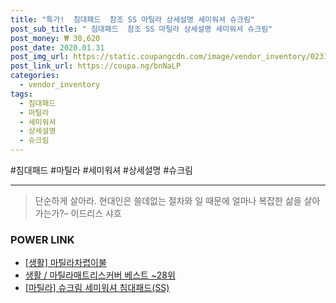 ```yaml
--- 
title: "특가!  침대패드  참조 SS 마틸라 상세설명 세미워셔 슈크림" 
post_sub_title: " 침대패드  참조 SS 마틸라 상세설명 세미워셔 슈크림" 
post_money: ₩ 30,620 
post_date: 2020.01.31 
post_img_url: https://static.coupangcdn.com/image/vendor_inventory/0231/fa52f96073ded380fdfef1946aec9d7c7b2f0ed9b69e15098b6aa500ea10.jpg 
post_link_url: https://coupa.ng/bnNaLP 
categories: 
  - vendor_inventory 
tags: 
  - 침대패드 
  - 마틸라 
  - 세미워셔 
  - 상세설명 
  - 슈크림 
--- 
```

  #침대패드 #마틸라 #세미워셔 #상세설명 #슈크림 
<hr> 

> 단순하게 살아라. 현대인은 쓸데없는 절차와 일 때문에 얼마나 복잡한 삶을 살아가는가?– 이드리스 샤흐 


### POWER LINK

* <a href="https://blog.naver.com/sakai111/221782728933" target="_blank"> [생활] 마틸라차렵이불 </a>
* <a href="https://blog.naver.com/santokki14/221790905357" target="_blank">생활 / 마틸라매트리스커버 베스트 ~28위</a>
* <a href="https://blog.naver.com/fasyy4321/221791955593" target="_blank">[마틸라] 슈크림 세미워셔 침대패드(SS)</a>
